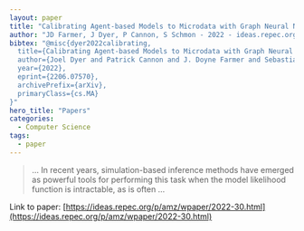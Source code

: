 ```yaml
---
layout: paper
title: "Calibrating Agent-based Models to Microdata with Graph Neural Networks"
author: "JD Farmer, J Dyer, P Cannon, S Schmon - 2022 - ideas.repec.org"
bibtex: "@misc{dyer2022calibrating,
  title={Calibrating Agent-based Models to Microdata with Graph Neural Networks}, 
  author={Joel Dyer and Patrick Cannon and J. Doyne Farmer and Sebastian M. Schmon},
  year={2022},
  eprint={2206.07570},
  archivePrefix={arXiv},
  primaryClass={cs.MA}
}"
hero_title: "Papers"
categories:
  - Computer Science
tags:
  - paper
---
```

>… In recent years, simulation-based inference methods have emerged as powerful tools for performing this task when the model likelihood function is intractable, as is often …

Link to paper: [https://ideas.repec.org/p/amz/wpaper/2022-30.html](https://ideas.repec.org/p/amz/wpaper/2022-30.html)



